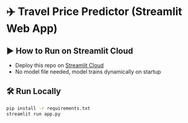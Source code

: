 # ✈️ Travel Price Predictor (Streamlit Web App)

## ▶️ How to Run on Streamlit Cloud
- Deploy this repo on [Streamlit Cloud](https://share.streamlit.io)
- No model file needed, model trains dynamically on startup

## 🛠️ Run Locally
```bash
pip install -r requirements.txt
streamlit run app.py
